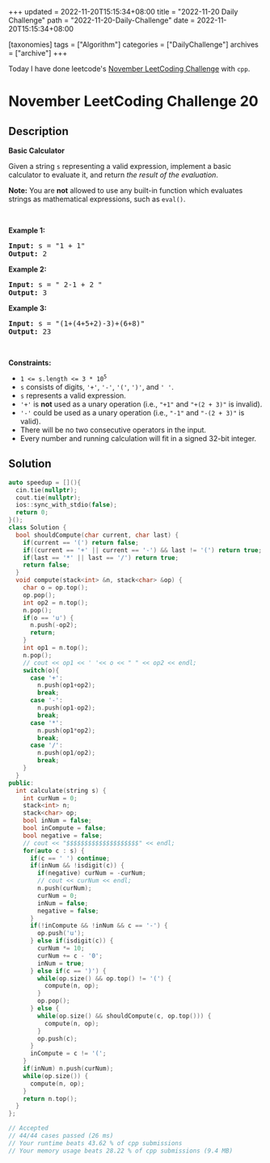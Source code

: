 +++
updated = 2022-11-20T15:15:34+08:00
title = "2022-11-20 Daily Challenge"
path = "2022-11-20-Daily-Challenge"
date = 2022-11-20T15:15:34+08:00

[taxonomies]
tags = ["Algorithm"]
categories = ["DailyChallenge"]
archives = ["archive"]
+++

Today I have done leetcode's [November LeetCoding Challenge](https://leetcode.com/problems/basic-calculator/) with `cpp`.

<!-- more -->

# November LeetCoding Challenge 20

## Description

**Basic Calculator**

<p>Given a string <code>s</code> representing a valid expression, implement a basic calculator to evaluate it, and return <em>the result of the evaluation</em>.</p>

<p><strong>Note:</strong> You are <strong>not</strong> allowed to use any built-in function which evaluates strings as mathematical expressions, such as <code>eval()</code>.</p>

<p>&nbsp;</p>
<p><strong class="example">Example 1:</strong></p>

<pre>
<strong>Input:</strong> s = &quot;1 + 1&quot;
<strong>Output:</strong> 2
</pre>

<p><strong class="example">Example 2:</strong></p>

<pre>
<strong>Input:</strong> s = &quot; 2-1 + 2 &quot;
<strong>Output:</strong> 3
</pre>

<p><strong class="example">Example 3:</strong></p>

<pre>
<strong>Input:</strong> s = &quot;(1+(4+5+2)-3)+(6+8)&quot;
<strong>Output:</strong> 23
</pre>

<p>&nbsp;</p>
<p><strong>Constraints:</strong></p>

<ul>
	<li><code>1 &lt;= s.length &lt;= 3 * 10<sup>5</sup></code></li>
	<li><code>s</code> consists of digits, <code>&#39;+&#39;</code>, <code>&#39;-&#39;</code>, <code>&#39;(&#39;</code>, <code>&#39;)&#39;</code>, and <code>&#39; &#39;</code>.</li>
	<li><code>s</code> represents a valid expression.</li>
	<li><code>&#39;+&#39;</code> is <strong>not</strong> used as a unary operation (i.e., <code>&quot;+1&quot;</code> and <code>&quot;+(2 + 3)&quot;</code> is invalid).</li>
	<li><code>&#39;-&#39;</code> could be used as a unary operation (i.e., <code>&quot;-1&quot;</code> and <code>&quot;-(2 + 3)&quot;</code> is valid).</li>
	<li>There will be no two consecutive operators in the input.</li>
	<li>Every number and running calculation will fit in a signed 32-bit integer.</li>
</ul>


## Solution

``` cpp
auto speedup = [](){
  cin.tie(nullptr);
  cout.tie(nullptr);
  ios::sync_with_stdio(false);
  return 0;
}();
class Solution {
  bool shouldCompute(char current, char last) {
    if(current == '(') return false;
    if((current == '+' || current == '-') && last != '(') return true;
    if(last == '*' || last == '/') return true;
    return false;
  }
  void compute(stack<int> &n, stack<char> &op) {
    char o = op.top();
    op.pop();
    int op2 = n.top();
    n.pop();
    if(o == 'u') {
      n.push(-op2);
      return;
    }
    int op1 = n.top();
    n.pop();
    // cout << op1 << ' '<< o << " " << op2 << endl;
    switch(o){
      case '+':
        n.push(op1+op2);
        break;
      case '-':
        n.push(op1-op2);
        break;
      case '*':
        n.push(op1*op2);
        break;
      case '/':
        n.push(op1/op2);
        break;
    }
  }
public:
  int calculate(string s) {
    int curNum = 0;
    stack<int> n;
    stack<char> op;
    bool inNum = false;
    bool inCompute = false;
    bool negative = false;
    // cout << "$$$$$$$$$$$$$$$$$$$$" << endl;
    for(auto c : s) {
      if(c == ' ') continue;
      if(inNum && !isdigit(c)) {
        if(negative) curNum = -curNum;
        // cout << curNum << endl;
        n.push(curNum);
        curNum = 0;
        inNum = false;
        negative = false;
      }
      if(!inCompute && !inNum && c == '-') {
        op.push('u');
      } else if(isdigit(c)) {
        curNum *= 10;
        curNum += c - '0';
        inNum = true;
      } else if(c == ')') {
        while(op.size() && op.top() != '(') {
          compute(n, op);
        }
        op.pop();
      } else {
        while(op.size() && shouldCompute(c, op.top())) {
          compute(n, op);
        }
        op.push(c);
      }
      inCompute = c != '(';
    }
    if(inNum) n.push(curNum);
    while(op.size()) {
      compute(n, op);
    }
    return n.top();
  }
};

// Accepted
// 44/44 cases passed (26 ms)
// Your runtime beats 43.62 % of cpp submissions
// Your memory usage beats 28.22 % of cpp submissions (9.4 MB)
```
